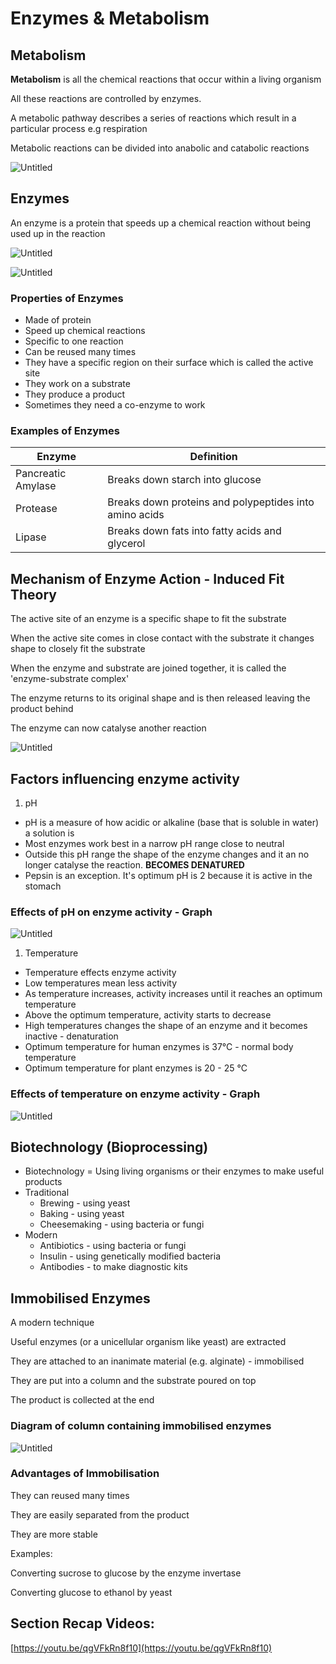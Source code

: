 # Enzymes & Metabolism

## Metabolism

**Metabolism** is all the chemical reactions that occur within a living organism

All these reactions are controlled by enzymes.

A metabolic pathway describes a series of reactions which result in a particular process e.g respiration

Metabolic reactions can be divided into anabolic and catabolic reactions

![Untitled](Enzymes%20&%20%207975d/Untitled.png)

## Enzymes

An enzyme is a protein that speeds up a chemical reaction without being used up in the reaction

![Untitled](Enzymes%20&%20%207975d/Untitled%201.png)

![Untitled](Enzymes%20&%20%207975d/Untitled%202.png)

### Properties of Enzymes

- Made of protein
- Speed up chemical reactions
- Specific to one reaction
- Can be reused many times
- They have a specific region on their surface which is called the active site
- They work on a substrate
- They produce a product
- Sometimes they need a co-enzyme to work

### Examples of Enzymes

| Enzyme             | Definition                                             |
|--------------------|--------------------------------------------------------|
| Pancreatic Amylase | Breaks down starch into glucose                        |
| Protease           | Breaks down proteins and polypeptides into amino acids |
| Lipase             | Breaks down fats into fatty acids and glycerol         |

## Mechanism of Enzyme Action - Induced Fit Theory

The active site of an enzyme is a specific shape to fit the substrate

When the active site comes in close contact with the substrate it changes shape to closely fit the substrate

When the enzyme and substrate are joined together, it is called the 'enzyme-substrate complex'

The enzyme returns to its original shape and is then released leaving the product behind

The enzyme can now catalyse another reaction

![Untitled](Enzymes%20&%20%207975d/Untitled%203.png)

## Factors influencing enzyme activity

1. pH
- pH is a measure of how acidic or alkaline (base that is soluble in water) a solution is
- Most enzymes work best in a narrow pH range close to neutral
- Outside this pH range the shape of the enzyme changes and it an no longer catalyse the reaction. **BECOMES DENATURED**
- Pepsin is an exception. It's optimum pH is 2 because it is active in the stomach

### Effects of pH on enzyme activity - Graph

![Untitled](Enzymes%20&%20%207975d/Untitled%204.png)

1. Temperature
- Temperature effects enzyme activity
- Low temperatures mean less activity
- As temperature increases, activity increases until it reaches an optimum temperature
- Above the optimum temperature, activity starts to decrease
- High temperatures changes the shape of an enzyme and it becomes inactive - denaturation
- Optimum temperature for human enzymes is 37°C - normal body temperature
- Optimum temperature for plant enzymes is 20 - 25 °C

### Effects of temperature on enzyme activity - Graph

![Untitled](Enzymes%20&%20%207975d/Untitled%205.png)

## Biotechnology (Bioprocessing)

- Biotechnology = Using living organisms or their enzymes to make useful products
- Traditional
    - Brewing - using yeast
    - Baking - using yeast
    - Cheesemaking - using bacteria or fungi
- Modern
    - Antibiotics - using bacteria or fungi
    - Insulin - using genetically modified bacteria
    - Antibodies - to make diagnostic kits

## Immobilised Enzymes

A modern technique

Useful enzymes (or a unicellular organism like yeast) are extracted

They are attached to an inanimate material (e.g. alginate) - immobilised

They are put into a column and the substrate poured on top

The product is collected at the end

### Diagram of column containing immobilised enzymes

![Untitled](Enzymes%20&%20%207975d/Untitled%206.png)

### Advantages of Immobilisation

They can reused many times

They are easily separated from the product

They are more stable

Examples:

Converting sucrose to glucose by the enzyme invertase

Converting glucose to ethanol by yeast

## Section Recap Videos:

[https://youtu.be/qgVFkRn8f10](https://youtu.be/qgVFkRn8f10)